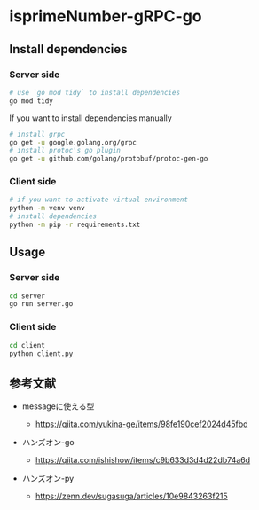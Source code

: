 # isprimeNumber-gRPC-go


## Install dependencies

### Server side

```bash
# use `go mod tidy` to install dependencies
go mod tidy
```
If you want to install dependencies manually

```bash
# install grpc
go get -u google.golang.org/grpc
# install protoc's go plugin
go get -u github.com/golang/protobuf/protoc-gen-go
```

### Client side

```bash
# if you want to activate virtual environment
python -m venv venv
# install dependencies
python -m pip -r requirements.txt
```

## Usage

### Server side
```bash
cd server
go run server.go
```

### Client side
```bash
cd client
python client.py
```

## 参考文献

- messageに使える型
  - https://qiita.com/yukina-ge/items/98fe190cef2024d45fbd

- ハンズオン-go
  - https://qiita.com/ishishow/items/c9b633d3d4d22db74a6d

- ハンズオン-py
  - https://zenn.dev/sugasuga/articles/10e9843263f215
